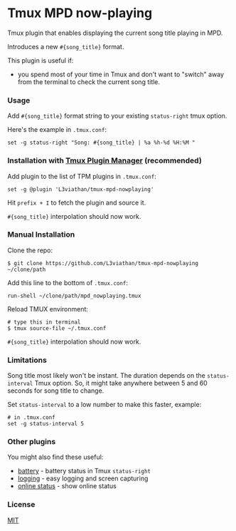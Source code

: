 # Tmux MPD now-playing

Tmux plugin that enables displaying the current song title playing in MPD.

Introduces a new `#{song_title}` format.

This plugin is useful if:
- you spend most of your time in Tmux and don't want to "switch" away from
  the terminal to check the current song title.

### Usage

Add `#{song_title}` format string to your existing `status-right` tmux
option.

Here's the example in `.tmux.conf`:

    set -g status-right "Song: #{song_title} | %a %h-%d %H:%M "

### Installation with [Tmux Plugin Manager](https://github.com/tmux-plugins/tpm) (recommended)

Add plugin to the list of TPM plugins in `.tmux.conf`:

    set -g @plugin 'L3viathan/tmux-mpd-nowplaying'

Hit `prefix + I` to fetch the plugin and source it.

`#{song_title}` interpolation should now work.

### Manual Installation

Clone the repo:

    $ git clone https://github.com/L3viathan/tmux-mpd-nowplaying ~/clone/path

Add this line to the bottom of `.tmux.conf`:

    run-shell ~/clone/path/mpd_nowplaying.tmux

Reload TMUX environment:

    # type this in terminal
    $ tmux source-file ~/.tmux.conf

`#{song_title}` interpolation should now work.

### Limitations

Song title most likely won't be instant. The duration depends on the
`status-interval` Tmux option. So, it might take anywhere between 5 and 60
seconds for song title to change.

Set `status-interval` to a low number to make this faster, example:

    # in .tmux.conf
    set -g status-interval 5

### Other plugins

You might also find these useful:

- [battery](https://github.com/tmux-plugins/tmux-battery) - battery status in
  Tmux `status-right`
- [logging](https://github.com/tmux-plugins/tmux-logging) - easy logging and
  screen capturing
- [online status](https://github.com/tmux-plugins/tmux-online-status) - show
  online status

### License

[MIT](LICENSE.md)
